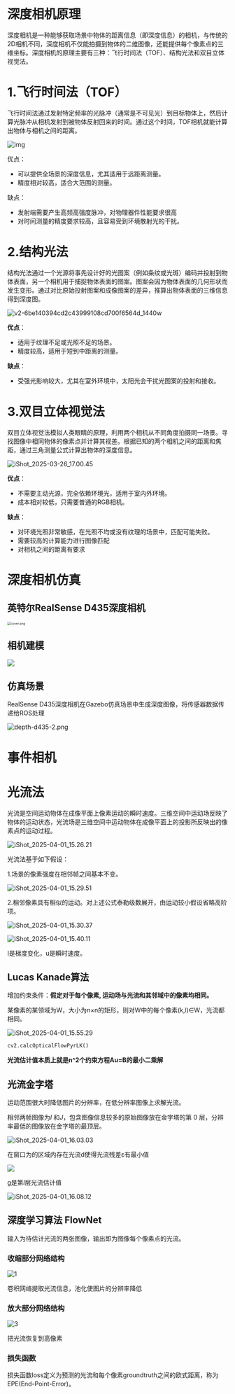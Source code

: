 # 深度相机原理

深度相机是一种能够获取场景中物体的距离信息（即深度信息）的相机，与传统的2D相机不同，深度相机不仅能拍摄到物体的二维图像，还能提供每个像素点的三维坐标。深度相机的原理主要有三种：飞行时间法（TOF）、结构光法和双目立体视觉法。

# 1.飞行时间法（TOF）

飞行时间法通过发射特定频率的光脉冲（通常是不可见光）到目标物体上，然后计算光脉冲从相机发射到被物体反射回来的时间。通过这个时间，TOF相机就能计算出物体与相机之间的距离。

![img](https://raw.githubusercontent.com/1910853272/image/master/img/202503261623184.png)

优点：

- 可以提供全场景的深度信息，尤其适用于远距离测量。
- 精度相对较高，适合大范围的测量。

缺点：

- 发射端需要产生高频高强度脉冲，对物理器件性能要求很高
- 对时间测量的精度要求较高，且容易受到环境散射光的干扰。

# 2.结构光法

结构光法通过一个光源将事先设计好的光图案（例如条纹或光斑）编码并投射到物体表面，另一个相机用于捕捉物体表面的图案。图案会因为物体表面的几何形状而发生变形。通过对比原始投射图案和成像图案的差异，推算出物体表面的三维信息得到深度图。

![v2-6be140394cd2c43999108cd700f6564d_1440w](https://raw.githubusercontent.com/1910853272/image/master/img/202503261632462.png)

**优点**：

- 适用于纹理不足或光照不足的场景。
- 精度较高，适用于短到中距离的测量。

**缺点**：

- 受强光影响较大，尤其在室外环境中，太阳光会干扰光图案的投射和接收。

# 3.双目立体视觉法

双目立体视觉法模拟人类眼睛的原理，利用两个相机从不同角度拍摄同一场景。寻找图像中相同物体的像素点并计算其视差。根据已知的两个相机之间的距离和焦距，通过三角测量公式计算出物体的深度信息。

![iShot_2025-03-26_17.00.45](https://raw.githubusercontent.com/1910853272/image/master/img/202503261701809.png)

**优点**：

- 不需要主动光源，完全依赖环境光，适用于室内外环境。
- 成本相对较低，只需要普通的RGB相机。

**缺点**：

- 对环境光照非常敏感，在光照不均或没有纹理的场景中，匹配可能失败。
- 需要较高的计算能力进行图像匹配
- 对相机之间的距离有要求

# 深度相机仿真

## 英特尔RealSense D435深度相机

<img src="../../../../Downloads/depth.png" alt="cover.png" style="zoom:50%;" />

## 相机建模

![](https://raw.githubusercontent.com/1910853272/image/master/img/202503311628236.png)

## 仿真场景

RealSense D435深度相机在Gazebo仿真场景中生成深度图像，将传感器数据传递给ROS处理

![depth-d435-2.png](https://raw.githubusercontent.com/1910853272/image/master/img/202503311630019.png)

# 事件相机



# 光流法

光流是空间运动物体在成像平面上像素运动的瞬时速度。三维空间中运动场反映了物体的运动状态，光流场是三维空间中运动物体在成像平面上的投影所反映出的像素点的运动过程。

![iShot_2025-04-01_15.26.21](https://raw.githubusercontent.com/1910853272/image/master/img/202504011529517.png)

光流法基于如下假设：

1.场景的像素强度在相邻帧之间基本不变。

![iShot_2025-04-01_15.29.51](https://raw.githubusercontent.com/1910853272/image/master/img/202504011530346.png)

2.相邻像素具有相似的运动。对上述公式泰勒级数展开，由运动较小假设省略高阶项。

![iShot_2025-04-01_15.30.37](https://raw.githubusercontent.com/1910853272/image/master/img/202504011531761.png)

![iShot_2025-04-01_15.40.11](https://raw.githubusercontent.com/1910853272/image/master/img/202504011540090.png)

I是梯度变化，u是瞬时速度。

## Lucas Kanade算法

增加约束条件：**假定对于每个像素, 运动场与光流和其邻域中的像素均相同。**

某像素的某领域为W，大小为n×n的矩形，则对W中的每个像素(k,l)∈W，光流都相同。

![iShot_2025-04-01_15.55.29](https://raw.githubusercontent.com/1910853272/image/master/img/202504011556295.png)

```python
cv2.calcOpticalFlowPyrLK()
```

**光流估计值本质上就是n^2个约束方程Au=B的最小二乘解**

## 光流金字塔

运动范围很大时降低图片的分辨率，在低分辨率图像上求解光流。

相邻两帧图像为*I* 和*J*，包含图像信息较多的原始图像放在金字塔的第 0 层，分辨率最低的图像放在金字塔的最顶层。

![iShot_2025-04-01_16.03.03](https://raw.githubusercontent.com/1910853272/image/master/img/202504011603882.png)

在窗口为的区域内存在光流d使得光流残差ε有最小值

![](https://raw.githubusercontent.com/1910853272/image/master/img/202504011608828.png)

g是第$l$层光流估计值

![iShot_2025-04-01_16.08.12](https://raw.githubusercontent.com/1910853272/image/master/img/202504011611937.png)

## 深度学习算法 FlowNet

输入为待估计光流的两张图像，输出即为图像每个像素点的光流。

### 收缩部分网络结构

![1](https://raw.githubusercontent.com/1910853272/image/master/img/202504011630933.png)

卷积网络提取光流信息，池化使图片的分辨率降低

### 放大部分网络结构

![3](https://raw.githubusercontent.com/1910853272/image/master/img/202504011632182.png)

把光流恢复到高像素

### 损失函数

损失函数loss定义为预测的光流和每个像素groundtruth之间的欧式距离，称为EPE(End-Point-Error)。